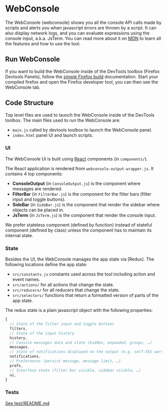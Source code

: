 # WebConsole

The WebConsole (webconsole) shows you all the console API calls made by scripts and alerts
you when javascript errors are thrown by a script.
It can also display network logs, and you can evaluate expressions using the console
input, a.k.a. JsTerm. You can read more about it on [MDN](https://developer.mozilla.org/en-US/docs/Tools/Web_Console)
to learn all the features and how to use the tool.

## Run WebConsole

If you want to build the WebConsole inside of the DevTools toolbox (Firefox Devtools Panels),
follow the [simple Firefox build](http://docs.firefox-dev.tools/getting-started/build.html)
documentation. Start your compiled firefox and open the Firefox developer tool, you can
then see the WebConsole tab.

## Code Structure

Top level files are used to launch the WebConsole inside of the DevTools toolbox.
The main files used to run the WebConsole are:

* `main.js` called by devtools toolbox to launch the WebConsole panel.
* `index.html` panel UI and launch scripts.

### UI

The WebConsole UI is built using [React](http://docs.firefox-dev.tools/frontend/react.html)
components (in `components/`).

The React application is rendered from `webconsole-output-wrapper.js`.
It contains 4 top components:
* **ConsoleOutput** (in `ConsoleOutput.js`) is the component where messages are rendered.
* **FilterBar** (in `FilterBar.js`) is the component for the filter bars (filter input and toggle buttons).
* **SideBar** (in `SideBar.js`) is the component that render the sidebar where objects can be placed in.
* **JsTerm** (in `JsTerm.js`) is the component that render the console input.

We prefer stateless component (defined by function) instead of stateful component
(defined by class) unless the component has to maintain its internal state.

### State

Besides the UI, the WebConsole manages the app state via [Redux].
The following locations define the app state:

* `src/constants.js` constants used across the tool including action and event names.
* `src/actions/` for all actions that change the state.
* `src/reducers/` for all reducers that change the state.
* `src/selectors/` functions that return a formatted version of parts of the app state.

The redux state is a plain javascript object with the following properties:
```js
{
  // State of the filter input and toggle buttons
  filters,
  // State of the input history
  history,
  // Console messages data and state (hidden, expanded, groups, …)
  messages,
  // State of notifications displayed on the output (e.g. self-XSS warning message)
  notifications,
  // Preferences (persist message, message limit, …)
  prefs,
  // Interface state (filter bar visible, sidebar visible, …)
  ui,
}
```

### Tests

[See test/README.md](test/README.md)
